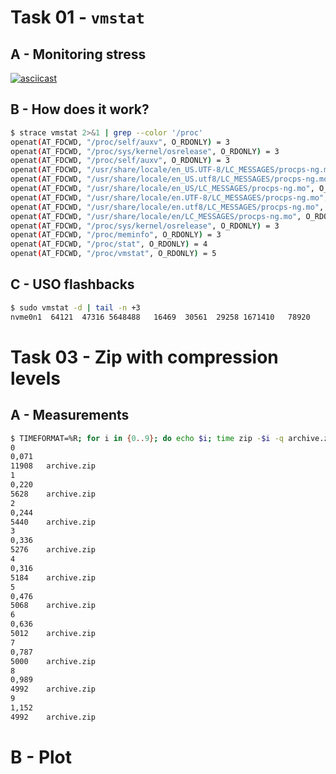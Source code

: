 # Task 01 - `vmstat`

## A - Monitoring stress

[![asciicast](https://asciinema.org/a/XVqCk7lCqxo5LrxPEOaDCKWSh.svg)](https://asciinema.org/a/XVqCk7lCqxo5LrxPEOaDCKWSh)

## B - How does it work?

```bash
$ strace vmstat 2>&1 | grep --color '/proc'
openat(AT_FDCWD, "/proc/self/auxv", O_RDONLY) = 3
openat(AT_FDCWD, "/proc/sys/kernel/osrelease", O_RDONLY) = 3
openat(AT_FDCWD, "/proc/self/auxv", O_RDONLY) = 3
openat(AT_FDCWD, "/usr/share/locale/en_US.UTF-8/LC_MESSAGES/procps-ng.mo", O_RDONLY) = -1 ENOENT (No such file or directory)
openat(AT_FDCWD, "/usr/share/locale/en_US.utf8/LC_MESSAGES/procps-ng.mo", O_RDONLY) = -1 ENOENT (No such file or directory)
openat(AT_FDCWD, "/usr/share/locale/en_US/LC_MESSAGES/procps-ng.mo", O_RDONLY) = -1 ENOENT (No such file or directory)
openat(AT_FDCWD, "/usr/share/locale/en.UTF-8/LC_MESSAGES/procps-ng.mo", O_RDONLY) = -1 ENOENT (No such file or directory)
openat(AT_FDCWD, "/usr/share/locale/en.utf8/LC_MESSAGES/procps-ng.mo", O_RDONLY) = -1 ENOENT (No such file or directory)
openat(AT_FDCWD, "/usr/share/locale/en/LC_MESSAGES/procps-ng.mo", O_RDONLY) = -1 ENOENT (No such file or directory)
openat(AT_FDCWD, "/proc/sys/kernel/osrelease", O_RDONLY) = 3
openat(AT_FDCWD, "/proc/meminfo", O_RDONLY) = 3
openat(AT_FDCWD, "/proc/stat", O_RDONLY) = 4
openat(AT_FDCWD, "/proc/vmstat", O_RDONLY) = 5
```

## C - USO flashbacks

```bash
$ sudo vmstat -d | tail -n +3
nvme0n1  64121  47316 5648488   16469  30561  29258 1671410   78920      0     66
```

# Task 03 - Zip with compression levels

## A - Measurements

```bash
$ TIMEFORMAT=%R; for i in {0..9}; do echo $i; time zip -$i -q archive.zip *.BMP big.txt; du archive.zip; done
0
0,071
11908   archive.zip
1
0,220
5628    archive.zip
2
0,244
5440    archive.zip
3
0,336
5276    archive.zip
4
0,316
5184    archive.zip
5
0,476
5068    archive.zip
6
0,636
5012    archive.zip
7
0,787
5000    archive.zip
8
0,989
4992    archive.zip
9
1,152
4992    archive.zip
```

# B - Plot